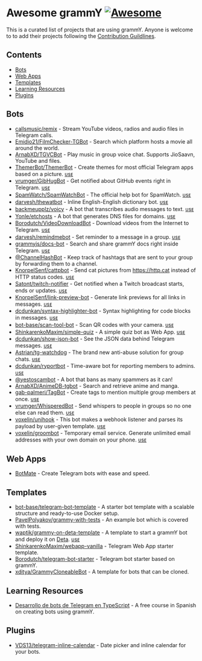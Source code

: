 <!--lint disable awesome-heading-->

# Awesome grammY [![Awesome](https://awesome.re/badge.svg)](https://awesome.re)

This is a curated list of projects that are using grammY. Anyone is welcome to to add their projects following the [Contribution Guildlines](https://github.com/grammyjs/awesome-grammY/blob/main/CONTRIBUTING.md).

## Contents

- [Bots](#bots)
- [Web Apps](#web-apps)
- [Templates](#templates)
- [Learning Resources](#learning-resources)
- [Plugins](#plugins)

## Bots

- [callsmusic/remix](https://github.com/callsmusic/remix) - Stream YouTube videos, radios and audio files in Telegram calls.
- [Emidio21/FilmChecker-TGBot](https://github.com/Emidio21/FilmChecker-TGBot) - Search which platform hosts a movie all around the world.
- [ArnabXD/TGVCBot](https://github.com/ArnabXD/TGVCBot) - Play music in group voice chat. Supports JioSaavn, YouTube and files.
- [ThemerBot/ThemerBot](https://github.com/ThemerBot/themerbot) - Create themes for most official Telegram apps based on a picture. [ᴜsᴇ](https://t.me/themerbot)
- [vrumger/GibHugBot](https://github.com/vrumger/GibHugBot) - Get notified about GitHub events right in Telegram. [ᴜsᴇ](https://t.me/GibHugBot)
- [SpamWatch/SpamWatchBot](https://github.com/SpamWatch/SpamWatchBot) - The official help bot for SpamWatch. [ᴜsᴇ](https://t.me/SpamWatchBot)
- [darvesh/thewatbot](https://github.com/darvesh/thewatbot) - Inline English-English dictionary bot. [ᴜsᴇ](https://t.me/thewatbot)
- [backmeupplz/voicy](https://github.com/backmeupplz/voicy/) - A bot that transcribes audio messages to text. [ᴜsᴇ](https://t.me/voicybot)
- [Yonle/etchosts](https://github.com/Yonle/etchosts) - A bot that generates DNS files for domains. [ᴜsᴇ](https://t.me/etchosts_bot)
- [Borodutch/VideoDownloadBot](https://github.com/Borodutch/VideoDownloadBot) - Download videos from the Internet to Telegram. [ᴜsᴇ](https://t.me/AnyVideoDownloadBot)
- [darvesh/remindmebot](https://github.com/darvesh/remindmebot) - Set reminder to a message in a group. [ᴜsᴇ](https://t.me/thymisebot)
- [grammyjs/docs-bot](https://github.com/grammyjs/docs-bot) - Search and share grammY docs right inside Telegram. [ᴜsᴇ](https://t.me/grammydocsbot)
- [@ChannelHashBot](https://t.me/ChannelHashBot) - Keep track of hashtags that are sent to your group by forwarding them to a channel.
- [KnorpelSenf/cattpbot](https://github.com/KnorpelSenf/cattpbot) - Send cat pictures from https://http.cat instead of HTTP status codes. [ᴜsᴇ](https://t.me/cattpbot)
- [Satont/twitch-notifier](https://github.com/Satont/twitch-notifier) - Get notified when a Twitch broadcast starts, ends or updates. [ᴜsᴇ](https://t.me/TwiNotifyBot)
- [KnorpelSenf/link-preview-bot](https://github.com/KnorpelSenf/link-preview-bot) - Generate link previews for all links in messages. [ᴜsᴇ](https://t.me/linkpreviewbot)
- [dcdunkan/syntax-highlighter-bot](https://github.com/dcdunkan/syntax-highlighter-bot) - Syntax highlighting for code blocks in messages. [ᴜsᴇ](https://t.me/syntaxybot)
- [bot-base/scan-tool-bot](https://github.com/bot-base/scan-tool-bot) - Scan QR codes with your camera. [ᴜsᴇ](https://t.me/ScanToolBot)
- [ShinkarenkoMaxim/simple-quiz](https://github.com/ShinkarenkoMaxim/simple-quiz) - A simple quiz bot as Web App. [ᴜsᴇ](https://t.me/yaqb_bot)
- [dcdunkan/show-json-bot](https://github.com/dcdunkan/show-json-bot) - See the JSON data behind Telegram messages. [ᴜsᴇ](https://t.me/jsoonbot)
- [Astrian/tg-watchdog](https://github.com/Astrian/tg-watchdog) - The brand new anti-abuse solution for group chats. [ᴜsᴇ](https://t.me/WatchdogVerifyBot?startgroup=start&admin=can_invite_users)
- [dcdunkan/ryportbot](https://github.com/dcdunkan/ryportbot) - Time-aware bot for reporting members to admins. [ᴜsᴇ](https://t.me/ryportbot)
- [@yestoscambot](https://t.me/yestoscambot) - A bot that bans as many spammers as it can!
- [ArnabXD/AnimeDB-tgbot](https://github.com/ArnabXD/AnimeDB-tgbot) - Search and retrieve anime and manga.
- [gab-palmeri/TagBot](https://github.com/gab-palmeri/TagBot) - Create tags to mention multiple group members at once. [ᴜsᴇ](https://t.me/grouptags_bot)
- [vrumger/WhisperedBot](https://github.com/vrumger/WhisperedBot) - Send whispers to people in groups so no one else can read them. [ᴜsᴇ](https://t.me/WhisperedBot)
- [voxelin/unihook](https://github.com/voxelin/unihook) - This bot makes a webhook listener and parses its payload by user-given template. [ᴜsᴇ](https://t.me/uniwebhookbot)
- [voxelin/groombot](https://github.com/voxelin/groombot) - Temporary email service. Generate unlimited email addresses with your own domain on your phone. [ᴜsᴇ](https://t.me/groomtempbot)

## Web Apps

- [BotMate](https://botmate.app) - Create Telegram bots with ease and speed.

## Templates

- [bot-base/telegram-bot-template](https://github.com/bot-base/telegram-bot-template) - A starter bot template with a scalable structure and ready-to-use Docker setup.
- [PavelPolyakov/grammy-with-tests](https://github.com/PavelPolyakov/grammy-with-tests) - An example bot which is covered with tests.
- [waptik/grammy-on-deta-template](https://github.com/waptik/grammy-on-deta-template) - A template to start a grammY bot and deploy it on [Deta](https://www.deta.sh). [ᴜsᴇ](https://t.me/GrammyOnDetaBot)
- [ShinkarenkoMaxim/webapp-vanilla](https://github.com/ShinkarenkoMaxim/webapp-vanilla) - Telegram Web App starter template.
- [Borodutch/telegram-bot-starter](https://github.com/Borodutch/telegram-bot-starter) - Telegram bot starter based on grammY.
- [xditya/GrammyCloneableBot](https://github.com/xditya/GrammyCloneableBot) - A template for bots that can be cloned.
 
## Learning Resources

- [Desarrollo de bots de Telegram en TypeScript](https://www.youtube.com/playlist?list=PL7q-McYJyHlip2-k4RW1nDxJWsFuO4nO1) - A free course in Spanish on creating bots using grammY.

## Plugins

- [VDS13/telegram-inline-calendar](https://github.com/VDS13/telegram-inline-calendar) - Date picker and inline calendar for your bots.
